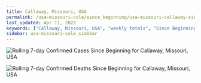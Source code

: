 ```yaml
---
title: Callaway, Missouri, USA
permalink: /usa-missouri-cole/since_beginning/usa-missouri-callaway-since_beginning.html
last_updated: Apr 11, 2022
keywords: ["Callaway, Missouri, USA", "weekly totals", "Since Beginning"]
sidebar: usa-missouri-cole_sidebar
---
```


![Rolling 7-day Confirmed Cases Since Beginning for Callaway, Missouri, USA](/covid_tracker/images/graphs/usa-missouri-callaway-rolling_7_days_confirmed-since_beginning_graph.png)

![Rolling 7-day Confirmed Deaths Since Beginning for Callaway, Missouri, USA](/covid_tracker/images/graphs/usa-missouri-callaway-rolling_7_days_deaths-since_beginning_graph.png)

